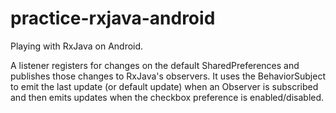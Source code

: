 practice-rxjava-android
=======================

Playing with RxJava on Android.


A listener registers for changes on the default SharedPreferences and publishes those changes to RxJava's observers.
It uses the BehaviorSubject to emit the last update (or default update) when an Observer is subscribed and then emits updates when the checkbox preference is enabled/disabled.

